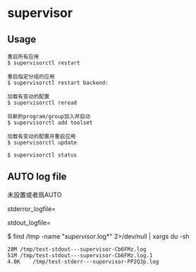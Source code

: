 # supervisor

## Usage

    重启所有应用
    $ supervisorctl restart

    重启指定分组的应用
    $ supervisorctl restart backend:

    加载有变动的配置
    $ supervisorctl reread

    将新的program/group加入并启动
    $ supervisorctl add toolset

    加载有变动的配置并重启应用
    $ supervisorctl update

    $ supervisorctl status

## AUTO log file

未設置或者爲AUTO

stderror_logfile=

stdout_logfile=

$ find /tmp -name "*supervisor*.log*" 2>/dev/null | xargs du -sh

```
28M	/tmp/test-stdout---supervisor-Cb6FMz.log
51M	/tmp/test-stdout---supervisor-Cb6FMz.log.1
4.0K	/tmp/test-stderr---supervisor-PP2Q3p.log
```
